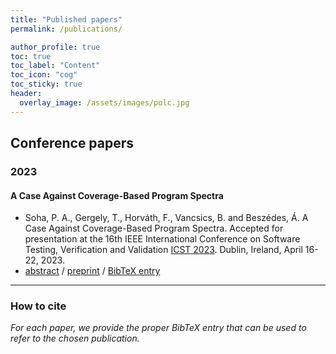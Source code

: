 ```yaml
---
title: "Published papers"
permalink: /publications/

author_profile: true
toc: true
toc_label: "Content"
toc_icon: "cog"
toc_sticky: true
header:
  overlay_image: /assets/images/polc.jpg
---
```

## Conference papers

### 2023

#### A Case Against Coverage-Based Program Spectra

- Soha, P. A., Gergely, T., Horváth, F., Vancsics, B. and Beszédes, Á. A Case Against Coverage-Based Program Spectra. Accepted for presentation at the 16th IEEE International Conference on Software Testing, Verification and Validation [ICST 2023](https://conf.researchr.org/home/icst-2023). Dublin, Ireland, April 16-22, 2023. 
- [abstract](http://www.inf.u-szeged.hu/~beszedes/research/SGH23.html) / [preprint](http://www.inf.u-szeged.hu/~beszedes/research/SGH23.pdf) / [BibTeX entry](http://www.inf.u-szeged.hu/~beszedes/research/SGH23.bib)

---

### How to cite

*For each paper, we provide the proper BibTeX entry that can be used to refer to the chosen publication.*